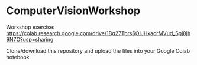 # ComputerVisionWorkshop

Workshop exercise: https://colab.research.google.com/drive/1Bq27Tprs6OIJHxaorMVud_Sgj8jh9N7O?usp=sharing

Clone/download this repository and upload the files into your Google Colab notebook. 